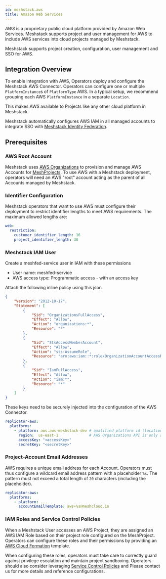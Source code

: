 ```yaml
---
id: meshstack.aws
title: Amazon Web Services
---
```


*AWS* is a proprietary public cloud platform provided by Amazon Web Services. Meshstack supports project and user management for AWS to include AWS services into cloud projects managed by Meshstack.

Meshstack supports project creation, configuration, user management and SSO for AWS.

## Integration Overview

To enable integration with AWS, Operators deploy and configure the Meshstack AWS Connector. Operators can configure one or multiple `PlatformInstance`s of `PlatformType` AWS. In a typical setup, we recommend grouping each AWS `PlatformInstance` in a separate `Location`.

This makes AWS available to Projects like any other cloud platform in Meshstack.

Meshstack automatically configures AWS IAM in all managed accounts to integrate SSO with [Meshstack Identity Federation](./meshstack.identity-federation.md).

## Prerequisites

### AWS Root Account

Meshstack uses [AWS Organizations](https://aws.amazon.com/organizations/) to provision and manage AWS Accounts for [MeshProjects](./meshcloud.project.md). To use AWS with a Meshstack deployment, operators will need an AWS "root" account acting as the parent of all Accounts managed by Meshstack.

### Identifier Configuration

Meshstack operators that want to use AWS must configure their deployment to restrict identifier lengths to meet AWS requirements. The maximum allowed lengths are:

```yaml
web:
  restriction:
    customer_identifier_length: 16
    project_identifier_length: 30
```

### Meshstack IAM User

Create a meshfed-service user in IAM with these permissions

- User name:  meshfed-service
- AWS access type:  Programmatic access - with an access key

Attach the following inline policy using this json

```json
{
    "Version": "2012-10-17",
    "Statement": [
        {
            "Sid": "OrganizationsFullAccess",
            "Effect": "Allow",
            "Action": "organizations:*",
            "Resource": "*"
        },
        {
            "Sid": "StsAccessMemberAccount",
            "Effect": "Allow",
            "Action": "sts:AssumeRole",
            "Resource": "arn:aws:iam::*:role/OrganizationAccountAccessRole"
        },
        {
            "Sid": "IamFullAccess",
            "Effect": "Allow",
            "Action": "iam:*",
            "Resource": "*"
        }
    ]
}
```

These keys need to be securely injected into the configuration of the AWS Connector.

```yaml
replicator-aws:
  platforms:
    - platform: aws.aws-meshstack-dev # qualified platform id (location-id.platform-id)
      region:  us-east-1              # AWS Organizations API is only available here
      accessKey: "<accessKey>"
      secretKey: "<secretKey>"
```

### Project-Account Email Addresses

AWS requires a unique email address for each Account. Operators must thus configure a wildcard email address pattern with a placeholder `%s`. The pattern must not exceed a total length of `20` characters (including the placeholder).

```yaml
replicator-aws:
  platforms:
    - platform: ...
      accountEmailTemplate: aws+%s@meshcloud.io
```

### IAM Roles and Service Control Policies

When a Meshstack User accesses an AWS Project, they are assigned an AWS IAM Role based on their project role configured on the MeshProject. Operators can configure these roles and their permissions by providing an [AWS Cloud Formation](https://aws.amazon.com/cloudformation/) template.

When configuring these roles, operators must take care to correctly guard against privilege escalation and maintain project sandboxing. Operators should also consider leveraging [Service Control Policies](https://docs.aws.amazon.com/organizations/latest/userguide/orgs_manage_policies_scp.html) and  Please contact us for more details and reference configurations.
